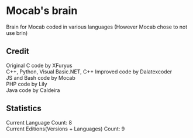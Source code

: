 # Mocab's brain
Brain for Mocab coded in various languages (However Mocab chose to not use brin)

## Credit
Original C code by XFuryus\
C++, Python, Visual Basic.NET, C++ Improved code by Dalatexcoder\
JS and Bash code by Mocab\
PHP code by Lily\
Java code by Caldeira

## Statistics
Current Language Count: 8\
Current Editions(Versions + Languages) Count: 9
